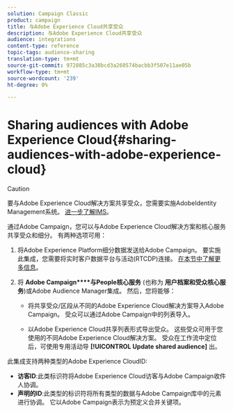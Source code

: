 ```yaml
---
solution: Campaign Classic
product: campaign
title: 与Adobe Experience Cloud共享受众
description: 与Adobe Experience Cloud共享受众
audience: integrations
content-type: reference
topic-tags: audience-sharing
translation-type: tm+mt
source-git-commit: 972885c3a38bcd3a260574bacbb3f507e11ae05b
workflow-type: tm+mt
source-wordcount: '239'
ht-degree: 0%

---
```



# Sharing audiences with Adobe Experience Cloud{#sharing-audiences-with-adobe-experience-cloud}

>[!CAUTION]
>
>要与Adobe Experience Cloud解决方案共享受众，您需要实施AdobeIdentity Management系统。 [进一步了解IMS](../../integrations/using/about-adobe-id.md)。

通过Adobe Campaign，您可以与Adobe Experience Cloud解决方案和核心服务共享受众和细分。 有两种选项可用：

1. 将Adobe Experience Platform细分数据发送给Adobe Campaign。 要实施此集成，您需要将实时客户数据平台与活动(RTCDP)连接。 [在本节中了解更多信息](https://docs.adobe.com/content/help/en/experience-platform/rtcdp/destinations/destinations-cat/adobe-destinations/adobe-campaign-destination.html)。


1. 将 **Adobe Campaign****与People核心服务** (也称为 **用户档案和受众核心服务**)或Adobe Audience Manager集成。 然后，您将能够：

   * 将共享受众/区段从不同的Adobe Experience Cloud解决方案导入Adobe Campaign。 受众可以通过Adobe Campaign中的列表导入。

   * 以Adobe Experience Cloud共享列表形式导出受众。 这些受众可用于您使用的不同Adobe Experience Cloud解决方案。 受众在工作流中定位后，可使用专用活动导 **[!UICONTROL Update shared audience]** 出。

此集成支持两种类型的Adobe Experience CloudID:

* **访客ID**:此类标识符将Adobe Experience Cloud访客与Adobe Campaign收件人协调。
* **声明的ID**:此类型的标识符将所有类型的数据与Adobe Campaign库中的元素进行协调。 它以Adobe Campaign表示为预定义合并关键项。
